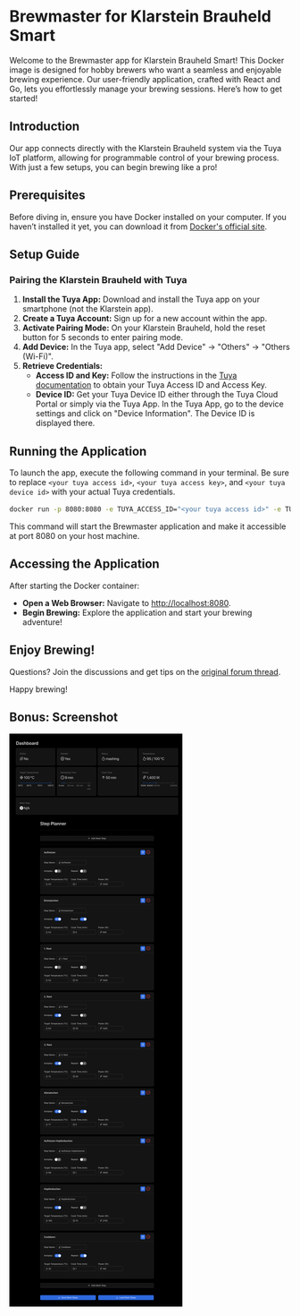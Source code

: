 # Brewmaster for Klarstein Brauheld Smart

Welcome to the Brewmaster app for Klarstein Brauheld Smart! This Docker image is designed for hobby brewers who want a seamless and enjoyable brewing experience. Our user-friendly application, crafted with React and Go, lets you effortlessly manage your brewing sessions. Here’s how to get started!

## Introduction

Our app connects directly with the Klarstein Brauheld system via the Tuya IoT platform, allowing for programmable control of your brewing process. With just a few setups, you can begin brewing like a pro!

## Prerequisites

Before diving in, ensure you have Docker installed on your computer. If you haven’t installed it yet, you can download it from [Docker's official site](https://docs.docker.com/get-docker/).

## Setup Guide

### Pairing the Klarstein Brauheld with Tuya

1. **Install the Tuya App:** Download and install the Tuya app on your smartphone (not the Klarstein app).
2. **Create a Tuya Account:** Sign up for a new account within the app.
3. **Activate Pairing Mode:** On your Klarstein Brauheld, hold the reset button for 5 seconds to enter pairing mode.
4. **Add Device:** In the Tuya app, select "Add Device" -> "Others" -> "Others (Wi-Fi)".
5. **Retrieve Credentials:**
   - **Access ID and Key:** Follow the instructions in the [Tuya documentation](https://developer.tuya.com/en/docs/iot/Home-assistant-tuya-intergration?id=Kb0eqjig0utdd) to obtain your Tuya Access ID and Access Key.
   - **Device ID:**  Get your Tuya Device ID either through the Tuya Cloud Portal or simply via the Tuya App.
     In the Tuya App, go to the device settings and click on "Device Information". The Device ID is displayed there.

## Running the Application

To launch the app, execute the following command in your terminal.
Be sure to replace `<your tuya access id>`, `<your tuya access key>`, and `<your tuya device id>` with your actual Tuya credentials.

```bash
docker run -p 8080:8080 -e TUYA_ACCESS_ID="<your tuya access id>" -e TUYA_ACCESS_KEY="<your tuya access key>" -e TUYA_DEVICE_ID="<your tuya device id>" icereed/brewmaster
```

This command will start the Brewmaster application and make it accessible at port 8080 on your host machine.

## Accessing the Application

After starting the Docker container:

- **Open a Web Browser:** Navigate to [http://localhost:8080](http://localhost:8080).
- **Begin Brewing:** Explore the application and start your brewing adventure!

## Enjoy Brewing!

Questions? Join the discussions and get tips on the [original forum thread](https://hobbybrauer.de/forum/viewtopic.php?p=519277).

Happy brewing!

## Bonus: Screenshot

![Screenshot](./images/screenshot.png)